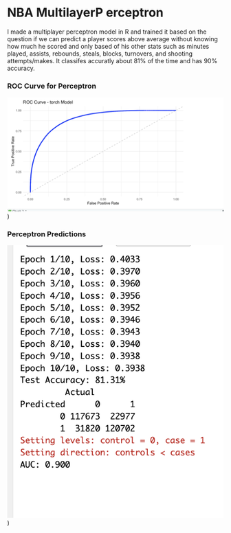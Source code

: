 # NBA MultilayerP erceptron
I made a multiplayer perceptron model in R and trained it based on the question if we can predict a player scores above average without knowing how much he scored and only based of his other stats such as minutes played, assists, rebounds, steals, blocks, turnovers, and shooting attempts/makes. It classifes accuratly about 81% of the time and has 90% accuracy. 

### ROC Curve for Perceptron

![ROC Curve](https://raw.githubusercontent.com/shrivasshankar/images/main/ROCPerceptron.png))

### Perceptron Predictions

![Perceptron Result](https://raw.githubusercontent.com/shrivasshankar/images/main/PerceptronResult.png))
